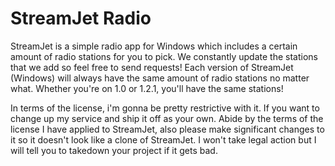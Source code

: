 # StreamJet Radio
StreamJet is a simple radio app for Windows which includes a certain amount of radio stations for you to pick. We constantly update the stations that we add so feel free to send requests! Each version of StreamJet (Windows) will always have the same amount of radio stations no matter what. Whether you're on 1.0 or 1.2.1, you'll have the same stations!

In terms of the license, i'm gonna be pretty restrictive with it. If you want to change up my service and ship it off as your own. Abide by the terms of the license I have applied to StreamJet, also please make significant changes to it so it doesn't look like a clone of StreamJet. I won't take legal action but I will tell you to takedown your project if it gets bad.
